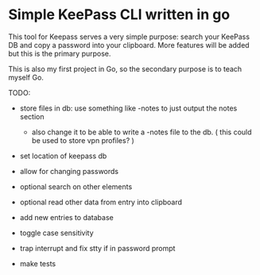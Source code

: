 # Simple KeePass CLI written in go

This tool for Keepass serves a very simple purpose:  search your KeePass DB and copy
a password into your clipboard.  More features will be added but this is the primary
purpose.

This is also my first project in Go, so the secondary purpose is to teach myself Go.

TODO:

* store files in db:
   use something like -notes to just output the notes section
   - also change it to be able to write a -notes file to the db.
   ( this could be used to store vpn profiles? )
* set location of keepass db
* allow for changing passwords
* optional search on other elements
* optional read other data from entry into clipboard
* add new entries to database
* toggle case sensitivity
* trap interrupt and fix stty if in password prompt

* make tests
